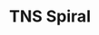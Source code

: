 ---
title: "TNS Spiral"
canonical: "skill/translate-named-script-x"
lists:
    - scouts-guild
tier: 1
osp_cost: 10
prerequisites: ["x-oathsworn ", " <Scouts Guild>"]
requirements: []
restricted: true
---